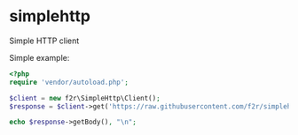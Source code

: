 # simplehttp
Simple HTTP client

Simple example:
```php
<?php
require 'vendor/autoload.php';

$client = new f2r\SimpleHttp\Client();
$response = $client->get('https://raw.githubusercontent.com/f2r/simplehttp/master/README.md');

echo $response->getBody(), "\n";
```
